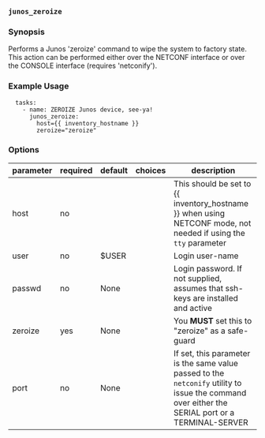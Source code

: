 ### `junos_zeroize`

### Synopsis

Performs a Junos 'zeroize' command to wipe the system to factory state.  This action can be performed either over the NETCONF interface or over the CONSOLE interface (requires 'netconify').

### Example Usage

````
  tasks:
    - name: ZEROIZE Junos device, see-ya!
      junos_zeroize:
        host={{ inventory_hostname }}
        zeroize="zeroize"
````

### Options

| parameter 	| required 	| default 	| choices 	| description                                                                                                                                      	|
|-----------	|----------	|---------	|---------	|--------------------------------------------------------------------------------------------------------------------------------------------------	|
| host      	| no       	|         	|         	| This should be set to {{ inventory_hostname }} when using NETCONF mode, not needed if using the `tty` parameter                                  	|
| user      	| no       	| $USER   	|         	| Login user-name                                                                                                                                  	|
| passwd    	| no       	| None    	|         	| Login password.  If not supplied, assumes that ssh-keys are installed and active                                                                 	|
| zeroize   	| yes      	| None    	|         	| You **MUST** set this to "zeroize" as a safe-guard                                                                                                 	|
| port       	| no       	| None    	|         	| If set, this parameter is the same value passed to the `netconify` utility to issue the command over either the SERIAL port or a TERMINAL-SERVER 	|

